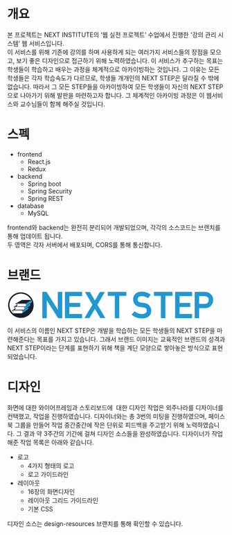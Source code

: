 # 개요 

본 프로젝트는 NEXT INSTITUTE의 ‘웹 실전 프로젝트’ 수업에서 진행한 '강의 관리 시스템’ 웹 서비스입니다.  
이 서비스를 위해 기존에 강의를 하며 사용하게 되는 여러가지 서비스들의 장점을 모으고, 보기 좋은 디자인으로 접근하기 위해 노력하였습니다. 이 서비스가 추구하는 목표는 학생들이 학습하고 배우는 과정을 체계적으로 아카이빙하는 것입니다. 그 이유는 모든 학생들은 각자 학습속도가 다르므로, 학생들 개개인의 NEXT STEP은 달라질 수 밖에 없습니다. 따라서 그 모든 STEP들을 아카이빙하여 모든 학생들이 자신의 NEXT STEP으로 나아가기 위해 발판을 마련하고자 합니다. 그 체계적인 아카이빙 과정은 이 웹서비스와 교수님들이 함께 해주실 것입니다.
    
# 스펙  
* frontend
  * React.js
  * Redux
* backend 
  * Spring boot
  * Spring Security
  * Spring REST 
* database
  * MySQL

frontend와 backend는 완전히 분리되어 개발되었으며, 각각의 소스코드는 브랜치를 통해 업데이트 됩니다.  
두 영역은 각자 서버에서 배포되며, CORS를 통해 통신합니다.
  
  
  
# 브랜드  
![](https://github.com/NHNNEXT/2016-REAL-NEXTSTEP/blob/design-resources/Images/logo_type01.png?raw=true)    
  
이 서비스의 이름인 NEXT STEP은 개발을 학습하는 모든 학생들의 NEXT STEP을 마련해준다는 목표를 가지고 있습니다.  그래서 브랜드 이미지는 교육적인 브랜드의 성격과 NEXT STEP이라는 단계를 표현하기 위해 책을 계단 모양으로 쌓아놓은 방식으로 표현되었습니다.  
  
  
# 디자인    
화면에 대한 와이어프레임과 스토리보드에  대한 디자인 작업은 외주나라를 디자이너를 컨택했고, 작업을 진행하였습니다. 디자이너와는 총 3번의 미팅을 진행하였으며, 페이스북 그룹을 만들어 작업 중간중간에 작은 단위로 피드백을 주고받기 위해 노력하였습니다. 그 결과 약 3주간의 기간에 걸쳐 디자인 소스들을 완성하였습니다. 디자이너가 작업해준 작업 목록은 아래와 같습니다.

* 로고 
  * 4가지 형태의 로고 
  * 로고 가이드라인
* 레이아웃  
  * 16장의 화면디자인  
  * 레이아웃 그리드 가이드라인 
  * 기본 CSS  

디자인 소스는 design-resources 브랜치를 통해 확인할 수 있습니다.
